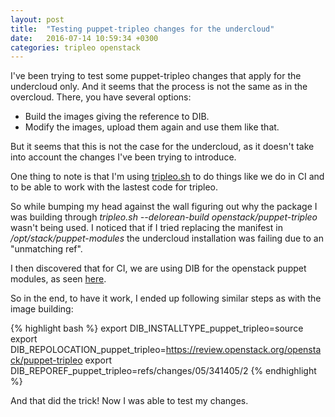 ```yaml
---
layout: post
title:  "Testing puppet-tripleo changes for the undercloud"
date:   2016-07-14 10:59:34 +0300
categories: tripleo openstack
---
```

I've been trying to test some puppet-tripleo changes that apply for the
undercloud only. And it seems that the process is not the same as in the
overcloud. There, you have several options:

* Build the images giving the reference to DIB.
* Modify the images, upload them again and use them like that.

But it seems that this is not the case for the undercloud, as it doesn't take
into account the changes I've been trying to introduce.

One thing to note is that I'm using [tripleo.sh][tripleo-sh] to do things like
we do in CI and to be able to work with the lastest code for tripleo.

So while bumping my head against the wall figuring out why the package I was
building through _tripleo.sh --delorean-build openstack/puppet-tripleo_ wasn't
being used. I noticed that if I tried replacing the manifest in
_/opt/stack/puppet-modules_ the undercloud installation was failing due to an
"unmatching ref".

I then discovered that for CI, we are using DIB for the openstack puppet
modules, as seen [here][dib-usage].

So in the end, to have it work, I ended up following similar steps as with the
image building:

{% highlight bash %}
export DIB_INSTALLTYPE_puppet_tripleo=source
export DIB_REPOLOCATION_puppet_tripleo=https://review.openstack.org/openstack/puppet-tripleo
export DIB_REPOREF_puppet_tripleo=refs/changes/05/341405/2
{% endhighlight %}

And that did the trick! Now I was able to test my changes.

[tripleo-sh]: https://github.com/openstack-infra/tripleo-ci/blob/master/scripts/tripleo.sh
[dib-usage]: https://github.com/openstack-infra/tripleo-ci/blob/master/scripts/tripleo.sh#L390
